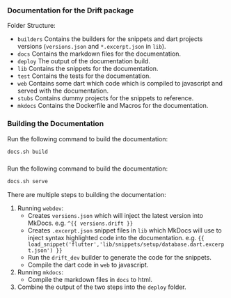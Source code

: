 ### Documentation for the Drift package

Folder Structure:

- `builders` Contains the builders for the snippets and dart projects versions (`versions.json` and `*.excerpt.json` in `lib`).
- `docs` Contains the markdown files for the documentation.
- `deploy` The output of the documentation build.
- `lib` Contains the snippets for the documentation.
- `test` Contains the tests for the documentation.
- `web` Contains some dart which code which is compiled to javascript and served with the documentation.
- `stubs` Contains dummy projects for the snippets to reference.
- `mkdocs` Contains the Dockerfile and Macros for the documentation.

### Building the Documentation
Run the following command to build the documentation:

```bash
docs.sh build
```

### 
Run the following command to build the documentation:

```bash
docs.sh serve
```

There are multiple steps to building the documentation:
1. Running `webdev`:
    - Creates `versions.json`  which will inject the latest version into MkDocs. e.g. `^{{ versions.drift }}`
    - Creates `.excerpt.json` snippet files in `lib` which MkDocs will use to inject syntax highlighted code into the documentation. e.g. `{{ load_snippet('flutter','lib/snippets/setup/database.dart.excerpt.json') }}`
    - Run the `drift_dev` builder to generate the code for the snippets.
    - Compile the dart code in `web` to javascript.
2. Running `mkdocs`:
    - Compile the markdown files in `docs` to html.
3. Combine the output of the two steps into the `deploy` folder.

